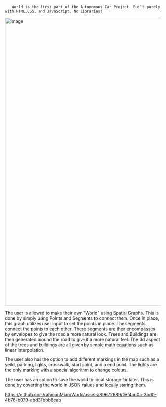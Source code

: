        World is the first part of the Autonomous Car Project. Built purely with HTML,CSS, and JavaScript. No Libraries!
<img width="931" alt="image" src="https://github.com/rahmanMian/World/assets/89672689/3162c1cc-ea94-4eea-88f6-8d674a84f0f0">


The user is allowed to make their own "World" using Spatial Graphs. This is done by simply using Points and Segments to connect them.
Once in place, this graph utilizes user input to set the points in place. The segments connect the points to each other. These segments are
then encompasses by envelopes to give the road a more natural look. Trees and Buildings are then generated around the road to give it a more
natural feel. The 3d aspect of the trees and buildings are all given by simple math equations such as linear interpolation.

The user also has the option to add different markings in the map such as a yeild, parking, lights, crosswalk, start point, and a end point. 
The lights are the only marking with a special algorithm to change colours.

The user has an option to save the world to local storage for later. This is done by coverting the world in JSON values and locally storing them.




https://github.com/rahmanMian/World/assets/89672689/0ef4ad0a-3bd0-4b76-b079-abd37bbb6eab

